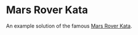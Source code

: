 # Mars Rover Kata

An example solution of the famous [Mars Rover Kata](https://kata-log.rocks/mars-rover-kata).
